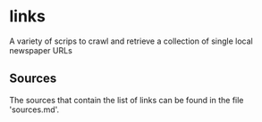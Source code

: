 # links
A variety of scrips to crawl and retrieve a collection of single local newspaper URLs

## Sources
The sources that contain the list of links can be found in the file 'sources.md'.

